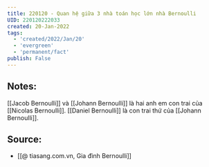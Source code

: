 ```yaml
---
title: 220120 - Quan hệ giữa 3 nhà toán học lớn nhà Bernoulli
UID: 220120222033
created: 20-Jan-2022
tags:
  - 'created/2022/Jan/20'
  - 'evergreen'
  - 'permanent/fact'
publish: False
---
```

## Notes:
[[Jacob Bernoulli]] và [[Johann Bernoulli]] là hai anh em con trai của [[Nicolas Bernoulli]]. [[Daniel Bernoulli]] là con trai thứ của [[Johann Bernoulli]].

## Source:
- [[@ tiasang.com.vn, Gia đình Bernoulli]]

